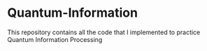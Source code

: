 # Quantum-Information
This repository contains all the code that I implemented to practice  Quantum Information Processing
